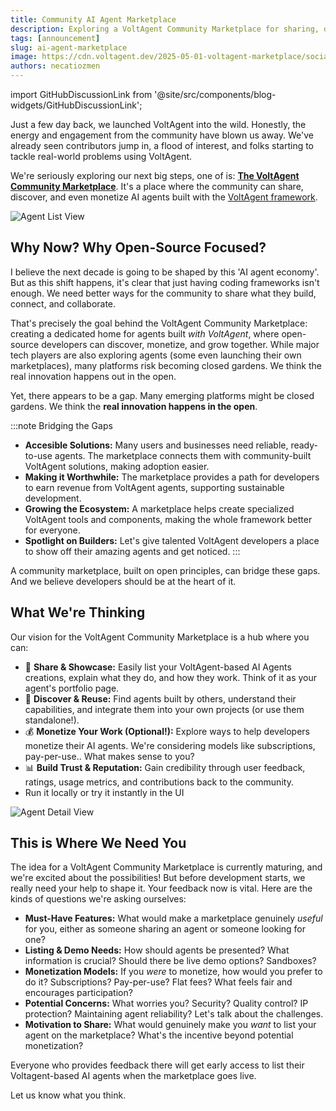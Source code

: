 ```yaml
---
title: Community AI Agent Marketplace
description: Exploring a VoltAgent Community Marketplace for sharing, discovering, and monetizing AI agents.
tags: [announcement]
slug: ai-agent-marketplace
image: https://cdn.voltagent.dev/2025-05-01-voltagent-marketplace/social-2.png
authors: necatiozmen
---
```


import GitHubDiscussionLink from '@site/src/components/blog-widgets/GitHubDiscussionLink';

Just a few day back, we launched VoltAgent into the wild. Honestly, the energy and engagement from the community have blown us away.
We've already seen contributors jump in, a flood of interest, and folks starting to tackle real-world problems using VoltAgent.

We're seriously exploring our next big steps, one of is: [**The VoltAgent Community Marketplace**](https://voltagent.dev/ai-agent-marketplace/).
It's a place where the community can share, discover, and even monetize AI agents built with the [VoltAgent framework](https://github.com/VoltAgent/voltagent/).

![Agent List View](https://cdn.voltagent.dev/2025-05-01-voltagent-marketplace/agent-list.png)

## Why Now? Why Open-Source Focused?

I believe the next decade is going to be shaped by this 'AI agent economy'. But as this shift happens, it's clear that just having coding frameworks isn't enough. We need better ways for the community to share what they build, connect, and collaborate.

That's precisely the goal behind the VoltAgent Community Marketplace: creating a dedicated home for agents built _with VoltAgent_, where open-source developers can discover, monetize, and grow together. While major tech players are also exploring agents (some even launching their own marketplaces), many platforms risk becoming closed gardens. We think the real innovation happens out in the open.

Yet, there appears to be a gap. Many emerging platforms might be closed gardens. We think the **real innovation happens in the open**.

:::note Bridging the Gaps

- **Accesible Solutions:** Many users and businesses need reliable, ready-to-use agents. The marketplace connects them with community-built VoltAgent solutions, making adoption easier.
- **Making it Worthwhile:** The marketplace provides a path for developers to earn revenue from VoltAgent agents, supporting sustainable development.
- **Growing the Ecosystem:** A marketplace helps create specialized VoltAgent tools and components, making the whole framework better for everyone.
- **Spotlight on Builders:** Let's give talented VoltAgent developers a place to show off their amazing agents and get noticed.
  :::

A community marketplace, built on open principles, can bridge these gaps. And we believe developers should be at the heart of it.

## What We're Thinking

Our vision for the VoltAgent Community Marketplace is a hub where you can:

- 🔄 **Share & Showcase:** Easily list your VoltAgent-based AI Agents creations, explain what they do, and how they work. Think of it as your agent's portfolio page.
- 🤝 **Discover & Reuse:** Find agents built by others, understand their capabilities, and integrate them into your own projects (or use them standalone!).
- 💰 **Monetize Your Work (Optional!):** Explore ways to help developers monetize their AI agents. We're considering models like subscriptions, pay-per-use.. What makes sense to you?
- 📊 **Build Trust & Reputation:** Gain credibility through user feedback, ratings, usage metrics, and contributions back to the community.
- Run it locally or try it instantly in the UI

![Agent Detail View](https://cdn.voltagent.dev/2025-05-01-voltagent-marketplace/agent-detail.png)

## This is Where We Need You

The idea for a VoltAgent Community Marketplace is currently maturing, and we're excited about the possibilities! But before development starts, we really need your help to shape it. Your feedback now is vital. Here are the kinds of questions we're asking ourselves:

- **Must-Have Features:** What would make a marketplace genuinely _useful_ for you, either as someone sharing an agent or someone looking for one?
- **Listing & Demo Needs:** How should agents be presented? What information is crucial? Should there be live demo options? Sandboxes?
- **Monetization Models:** If you _were_ to monetize, how would you prefer to do it? Subscriptions? Pay-per-use? Flat fees? What feels fair and encourages participation?
- **Potential Concerns:** What worries you? Security? Quality control? IP protection? Maintaining agent reliability? Let's talk about the challenges.
- **Motivation to Share:** What would genuinely make you _want_ to list your agent on the marketplace? What's the incentive beyond potential monetization?

<GitHubDiscussionLink url="https://github.com/orgs/VoltAgent/discussions/74/" />

Everyone who provides feedback there will get early access to list their Voltagent-based AI agents when the marketplace goes live.

Let us know what you think.
